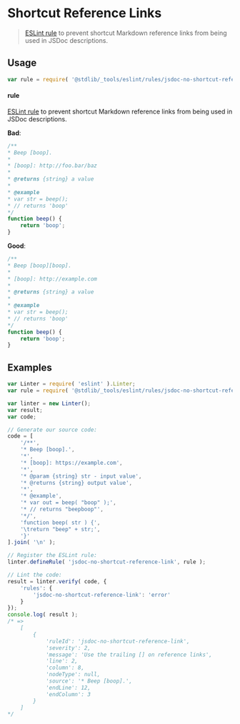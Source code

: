 <!--

@license Apache-2.0

Copyright (c) 2018 The Stdlib Authors.

Licensed under the Apache License, Version 2.0 (the "License");
you may not use this file except in compliance with the License.
You may obtain a copy of the License at

   http://www.apache.org/licenses/LICENSE-2.0

Unless required by applicable law or agreed to in writing, software
distributed under the License is distributed on an "AS IS" BASIS,
WITHOUT WARRANTIES OR CONDITIONS OF ANY KIND, either express or implied.
See the License for the specific language governing permissions and
limitations under the License.

-->

# Shortcut Reference Links

> [ESLint rule][eslint-rules] to prevent shortcut Markdown reference links from being used in JSDoc descriptions.

<section class="intro">

</section>

<!-- /.intro -->

<section class="usage">

## Usage

```javascript
var rule = require( '@stdlib/_tools/eslint/rules/jsdoc-no-shortcut-reference-link' );
```

#### rule

[ESLint rule][eslint-rules] to prevent shortcut Markdown reference links from being used in JSDoc descriptions.

**Bad**:

<!-- eslint-disable stdlib/jsdoc-no-shortcut-reference-link, stdlib/jsdoc-markdown-remark -->

```javascript
/**
* Beep [boop].
*
* [boop]: http://foo.bar/baz
*
* @returns {string} a value
*
* @example
* var str = beep();
* // returns 'boop'
*/
function beep() {
    return 'boop';
}
```

**Good**:

```javascript
/**
* Beep [boop][boop].
*
* [boop]: http://example.com
*
* @returns {string} a value
*
* @example
* var str = beep();
* // returns 'boop'
*/
function beep() {
    return 'boop';
}
```

</section>

<!-- /.usage -->

<section class="examples">

## Examples

<!-- eslint no-undef: "error" -->

```javascript
var Linter = require( 'eslint' ).Linter;
var rule = require( '@stdlib/_tools/eslint/rules/jsdoc-no-shortcut-reference-link' );

var linter = new Linter();
var result;
var code;

// Generate our source code:
code = [
    '/**',
    '* Beep [boop].',
    '*',
    '* [boop]: https://example.com',
    '*',
    '* @param {string} str - input value',
    '* @returns {string} output value',
    '*',
    '* @example',
    '* var out = beep( "boop" );',
    '* // returns "beepboop"',
    '*/',
    'function beep( str ) {',
    '\treturn "beep" + str;',
    '}'
].join( '\n' );

// Register the ESLint rule:
linter.defineRule( 'jsdoc-no-shortcut-reference-link', rule );

// Lint the code:
result = linter.verify( code, {
    'rules': {
        'jsdoc-no-shortcut-reference-link': 'error'
    }
});
console.log( result );
/* =>
    [
        {
            'ruleId': 'jsdoc-no-shortcut-reference-link',
            'severity': 2,
            'message': 'Use the trailing [] on reference links',
            'line': 2,
            'column': 8,
            'nodeType': null,
            'source': '* Beep [boop].',
            'endLine': 12,
            'endColumn': 3
        }
    ]
*/
```

</section>

<!-- /.examples -->

<section class="links">

[eslint-rules]: https://eslint.org/docs/developer-guide/working-with-rules

</section>

<!-- /.links -->
